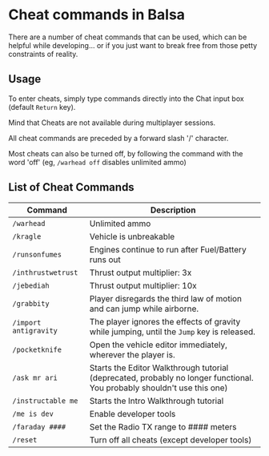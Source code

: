 
# Cheat commands in Balsa

There are a number of cheat commands that can be used, which can be helpful while developing... or if you just want to break free from those petty constraints of reality.


## Usage

To enter cheats, simply type commands directly into the Chat input box (default `Return` key).

Mind that Cheats are not available during multiplayer sessions.

All cheat commands are preceded by a forward slash '/' character.

Most cheats can also be turned off, by following the command with the word 'off' (eg, `/warhead off` disables unlimited ammo)


## List of Cheat Commands


Command | Description
------|--------
`/warhead` | Unlimited ammo
`/kragle` | Vehicle is unbreakable
`/runsonfumes` | Engines continue to run after Fuel/Battery runs out
`/inthrustwetrust` | Thrust output multiplier: 3x
`/jebediah` | Thrust output multiplier: 10x
`/grabbity` | Player disregards the third law of motion and can jump while airborne.
`/import antigravity` | The player ignores the effects of gravity while jumping, until the `Jump` key is released.
`/pocketknife` | Open the vehicle editor immediately, wherever the player is.
`/ask mr ari` | Starts the Editor Walkthrough tutorial (deprecated, probably no longer functional. You probably shouldn't use this one)
`/instructable me` | Starts the Intro Walkthrough tutorial 
`/me is dev` | Enable developer tools
`/faraday ####` | Set the Radio TX range to #### meters
`/reset` | Turn off all cheats (except developer tools)



